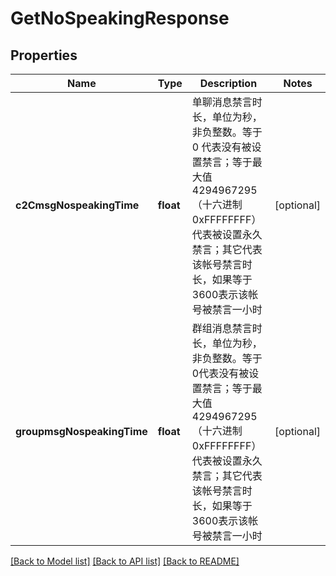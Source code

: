 # GetNoSpeakingResponse

## Properties
Name | Type | Description | Notes
------------ | ------------- | ------------- | -------------
**c2CmsgNospeakingTime** | **float** | 单聊消息禁言时长，单位为秒，非负整数。等于 0 代表没有被设置禁言；等于最大值4294967295（十六进制 0xFFFFFFFF）代表被设置永久禁言；其它代表该帐号禁言时长，如果等于3600表示该帐号被禁言一小时 | [optional] 
**groupmsgNospeakingTime** | **float** | 群组消息禁言时长，单位为秒，非负整数。等于0代表没有被设置禁言；等于最大值4294967295（十六进制 0xFFFFFFFF）代表被设置永久禁言；其它代表该帐号禁言时长，如果等于3600表示该帐号被禁言一小时 | [optional] 

[[Back to Model list]](../README.md#documentation-for-models) [[Back to API list]](../README.md#documentation-for-api-endpoints) [[Back to README]](../README.md)


